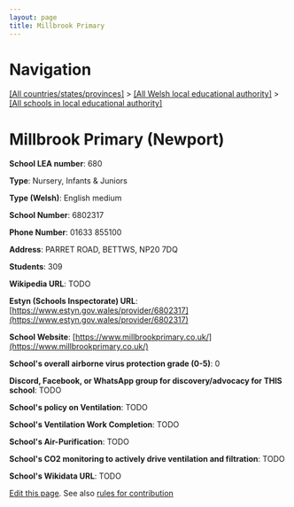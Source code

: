 ```yaml
---
layout: page
title: Millbrook Primary
---
```

# Navigation

[[All countries/states/provinces]](../../..) > [[All Welsh local educational authority]](../..) > [[All schools in local educational authority]](..)

# Millbrook Primary (Newport)

**School LEA number**: 680

**Type**: Nursery, Infants & Juniors

**Type (Welsh)**: English medium

**School Number**: 6802317

**Phone Number**: 01633 855100

**Address**:  PARRET ROAD, BETTWS, NP20 7DQ

**Students**: 309

**Wikipedia URL**: TODO

**Estyn (Schools Inspectorate) URL**: [https://www.estyn.gov.wales/provider/6802317](https://www.estyn.gov.wales/provider/6802317)

**School Website**: [https://www.millbrookprimary.co.uk/](https://www.millbrookprimary.co.uk/)

**School's overall airborne virus protection grade (0-5)**: 0

**Discord, Facebook, or WhatsApp group for discovery/advocacy for THIS school**: TODO

**School's policy on Ventilation**: TODO

**School's Ventilation Work Completion**: TODO

**School's Air-Purification**: TODO

**School's CO2 monitoring to actively drive ventilation and filtration**: TODO

**School's Wikidata URL**: TODO




[Edit this page](https://github.com/ventilate-schools/Wales/edit/prif/./Newport/Millbrook_Primary.md). See also [rules for contribution](../../../contribution-rules/)